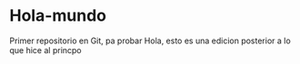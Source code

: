 # Hola-mundo
Primer repositorio en Git, pa probar
Hola, esto es una edicion posterior a lo que hice al princpo
